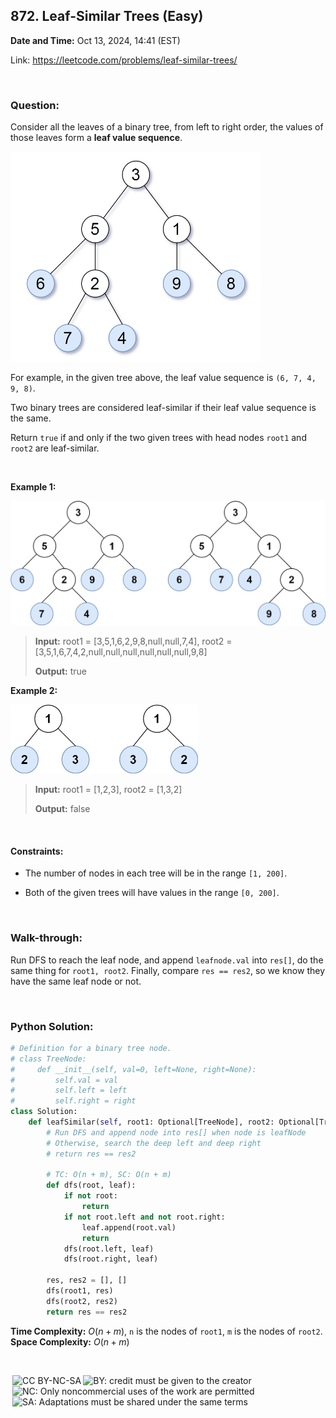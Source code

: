 ## 872. Leaf-Similar Trees (Easy)
**Date and Time:** Oct 13, 2024, 14:41 (EST)

Link: https://leetcode.com/problems/leaf-similar-trees/

<br>

### Question:
Consider all the leaves of a binary tree, from left to right order, the values of those leaves form a **leaf value sequence**.

<img src="../images/872_1.png" width=400>

For example, in the given tree above, the leaf value sequence is `(6, 7, 4, 9, 8)`.

Two binary trees are considered leaf-similar if their leaf value sequence is the same.

Return `true` if and only if the two given trees with head nodes `root1` and `root2` are leaf-similar.

<br>

**Example 1:**

<img src="../images/872_2.jpg" width=600>

> **Input:** root1 = [3,5,1,6,2,9,8,null,null,7,4], root2 = [3,5,1,6,7,4,2,null,null,null,null,null,null,9,8]
> 
> **Output:** true

**Example 2:**

<img src="../images/872_3.jpg" width=300>

> **Input:** root1 = [1,2,3], root2 = [1,3,2]
> 
> **Output:** false

<br>

#### Constraints:
* The number of nodes in each tree will be in the range `[1, 200]`.

* Both of the given trees will have values in the range `[0, 200]`.

<br>

### Walk-through: 
Run DFS to reach the leaf node, and append `leafnode.val` into `res[]`, do the same thing for `root1, root2`. Finally, compare `res == res2`, so we know they have the same leaf node or not.

<br>

### Python Solution:
```python
# Definition for a binary tree node.
# class TreeNode:
#     def __init__(self, val=0, left=None, right=None):
#         self.val = val
#         self.left = left
#         self.right = right
class Solution:
    def leafSimilar(self, root1: Optional[TreeNode], root2: Optional[TreeNode]) -> bool:
        # Run DFS and append node into res[] when node is leafNode
        # Otherwise, search the deep left and deep right
        # return res == res2

        # TC: O(n + m), SC: O(n + m)
        def dfs(root, leaf):
            if not root:
                return
            if not root.left and not root.right:
                leaf.append(root.val)
                return
            dfs(root.left, leaf)
            dfs(root.right, leaf)

        res, res2 = [], []
        dfs(root1, res)
        dfs(root2, res2)
        return res == res2
```
**Time Complexity:** $O(n + m)$, `n` is the nodes of `root1`, `m` is the nodes of `root2`. <br>
**Space Complexity:** $O(n + m)$

<br>

<img style="height:22px!important;margin-left:3px;vertical-align:text-bottom;" src="https://mirrors.creativecommons.org/presskit/icons/cc.svg?ref=chooser-v1" alt="CC BY-NC-SA" title="CC BY-NC-SA"><img style="height:22px!important;margin-left:3px;vertical-align:text-bottom;" src="https://mirrors.creativecommons.org/presskit/icons/by.svg?ref=chooser-v1" alt="BY: credit must be given to the creator" title="BY: credit must be given to the creator"><img style="height:22px!important;margin-left:3px;vertical-align:text-bottom;" src="https://mirrors.creativecommons.org/presskit/icons/nc.svg?ref=chooser-v1" alt="NC: Only noncommercial uses of the work are permitted" title="NC: Only noncommercial uses of the work are permitted"><img style="height:22px!important;margin-left:3px;vertical-align:text-bottom;" src="https://mirrors.creativecommons.org/presskit/icons/sa.svg?ref=chooser-v1" alt="SA: Adaptations must be shared under the same terms" title="SA: Adaptations must be shared under the same terms">